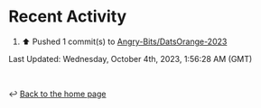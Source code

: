 # Recent Activity

<!--RECENT_ACTIVITY:start-->
1. ⬆️ Pushed 1 commit(s) to [Angry-Bits/DatsOrange-2023](https://github.com/Angry-Bits/DatsOrange-2023)<br>
<!--RECENT_ACTIVITY:end-->

<!--RECENT_ACTIVITY:last_update-->
Last Updated: Wednesday, October 4th, 2023, 1:56:28 AM (GMT)
<!--RECENT_ACTIVITY:last_update_end-->

<br>

↩️ [Back to the home page](/README.md)
